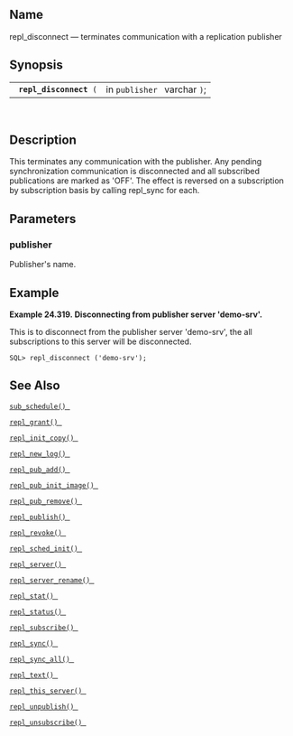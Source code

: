 <div id="fn_repl_disconnect" class="refentry">

<div class="titlepage">

</div>

<div class="refnamediv">

## Name

repl_disconnect — terminates communication with a replication publisher

</div>

<div class="refsynopsisdiv">

## Synopsis

<div id="fsyn_repl_disconnect" class="funcsynopsis">

|                              |                              |
|------------------------------|------------------------------|
| ` `**`repl_disconnect`**` (` | in `publisher ` varchar `)`; |

<div class="funcprototype-spacer">

 

</div>

</div>

</div>

<div id="desc_repl_disconnect" class="refsect1">

## Description

This terminates any communication with the publisher. Any pending
synchronization communication is disconnected and all subscribed
publications are marked as 'OFF'. The effect is reversed on a
subscription by subscription basis by calling repl_sync for each.

</div>

<div id="params_repl_disconnect" class="refsect1">

## Parameters

<div id="id105014" class="refsect2">

### publisher

Publisher's name.

</div>

</div>

<div id="examples_repl_disconnect" class="refsect1">

## Example

<div id="ex_repl_disconnect_1" class="example">

**Example 24.319. Disconnecting from publisher server 'demo-srv'.**

<div class="example-contents">

This is to disconnect from the publisher server 'demo-srv', the all
subscriptions to this server will be disconnected.

``` screen
SQL> repl_disconnect ('demo-srv');
```

</div>

</div>

  

</div>

<div id="seealso_repl_disconnect" class="refsect1">

## See Also

<a href="fn_sub_schedule.html" class="link" title="sub_schedule"><code
class="function">sub_schedule() </code></a>

<a href="fn_repl_grant.html" class="link" title="REPL_GRANT"><code
class="function">repl_grant() </code></a>

<a href="fn_repl_init_copy.html" class="link"
title="REPL_INIT_COPY"><code
class="function">repl_init_copy() </code></a>

<a href="fn_repl_new_log.html" class="link" title="repl_new_log"><code
class="function">repl_new_log() </code></a>

<a href="fn_repl_pub_add.html" class="link" title="REPL_PUB_ADD"><code
class="function">repl_pub_add() </code></a>

<a href="fn_repl_pub_init_image.html" class="link"
title="REPL_PUB_INIT_IMAGE"><code
class="function">repl_pub_init_image() </code></a>

<a href="fn_repl_pub_remove.html" class="link"
title="REPL_PUB_REMOVE"><code
class="function">repl_pub_remove() </code></a>

<a href="fn_repl_publish.html" class="link" title="REPL_PUBLISH"><code
class="function">repl_publish() </code></a>

<a href="fn_repl_revoke.html" class="link" title="REPL_REVOKE"><code
class="function">repl_revoke() </code></a>

<a href="fn_repl_sched_init.html" class="link"
title="REPL_SCHED_INIT"><code
class="function">repl_sched_init() </code></a>

<a href="fn_repl_server.html" class="link" title="REPL_SERVER"><code
class="function">repl_server() </code></a>

<a href="fn_repl_server_rename.html" class="link"
title="repl_server_rename"><code
class="function">repl_server_rename() </code></a>

<a href="fn_repl_stat.html" class="link" title="REPL_STAT"><code
class="function">repl_stat() </code></a>

<a href="fn_repl_status.html" class="link" title="repl_status"><code
class="function">repl_status() </code></a>

<a href="fn_repl_subscribe.html" class="link"
title="REPL_SUBSCRIBE"><code
class="function">repl_subscribe() </code></a>

<a href="fn_repl_sync.html" class="link" title="repl_sync"><code
class="function">repl_sync() </code></a>

<a href="fn_repl_sync_all.html" class="link" title="repl_sync_all"><code
class="function">repl_sync_all() </code></a>

<a href="fn_repl_text.html" class="link" title="repl_text"><code
class="function">repl_text() </code></a>

<a href="fn_repl_this_server.html" class="link"
title="repl_this_server"><code
class="function">repl_this_server() </code></a>

<a href="fn_repl_unpublish.html" class="link"
title="REPL_UNPUBLISH"><code
class="function">repl_unpublish() </code></a>

<a href="fn_repl_unsubscribe.html" class="link"
title="REPL_UNSUBSCRIBE"><code
class="function">repl_unsubscribe() </code></a>

</div>

</div>

